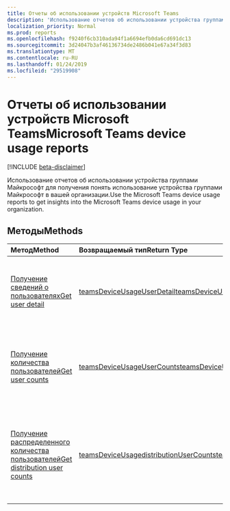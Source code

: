 ```yaml
---
title: Отчеты об использовании устройств Microsoft Teams
description: 'Использование отчетов об использовании устройства группами Майкрософт для получения понять использование устройства группами Майкрософт в вашей организации. '
localization_priority: Normal
ms.prod: reports
ms.openlocfilehash: f9240f6cb310ada94f1a6694efb0da6cd691dc13
ms.sourcegitcommit: 3d24047b3af46136734de2486b041e67a34f3d83
ms.translationtype: MT
ms.contentlocale: ru-RU
ms.lasthandoff: 01/24/2019
ms.locfileid: "29519908"
---
```

# <a name="microsoft-teams-device-usage-reports"></a><span data-ttu-id="19319-103">Отчеты об использовании устройств Microsoft Teams</span><span class="sxs-lookup"><span data-stu-id="19319-103">Microsoft Teams device usage reports</span></span>

[!INCLUDE [beta-disclaimer](../../includes/beta-disclaimer.md)]

<span data-ttu-id="19319-104">Использование отчетов об использовании устройства группами Майкрософт для получения понять использование устройства группами Майкрософт в вашей организации.</span><span class="sxs-lookup"><span data-stu-id="19319-104">Use the Microsoft Teams device usage reports to get insights into the Microsoft Teams device usage in your organization.</span></span> 

## <a name="methods"></a><span data-ttu-id="19319-105">Методы</span><span class="sxs-lookup"><span data-stu-id="19319-105">Methods</span></span>

| <span data-ttu-id="19319-106">Метод</span><span class="sxs-lookup"><span data-stu-id="19319-106">Method</span></span>                                   | <span data-ttu-id="19319-107">Возвращаемый тип</span><span class="sxs-lookup"><span data-stu-id="19319-107">Return Type</span></span>                              | <span data-ttu-id="19319-108">Описание</span><span class="sxs-lookup"><span data-stu-id="19319-108">Description</span></span>                              |
| :--------------------------------------- | :--------------------------------------- | :--------------------------------------- |
| [<span data-ttu-id="19319-109">Получение сведений о пользователях</span><span class="sxs-lookup"><span data-stu-id="19319-109">Get user detail</span></span>](../api/reportroot-getteamsdeviceusageuserdetail.md) | [<span data-ttu-id="19319-110">teamsDeviceUsageUserDetail</span><span class="sxs-lookup"><span data-stu-id="19319-110">teamsDeviceUsageUserDetail</span></span>](../resources/teamsdeviceusageuserdetail.md) | <span data-ttu-id="19319-111">Получение сведений об использовании устройств Microsoft Teams отдельными пользователями.</span><span class="sxs-lookup"><span data-stu-id="19319-111">Get details about Microsoft Teams device usage by user.</span></span> |
| [<span data-ttu-id="19319-112">Получение количества пользователей</span><span class="sxs-lookup"><span data-stu-id="19319-112">Get user counts</span></span>](../api/reportroot-getteamsdeviceusageusercounts.md) | [<span data-ttu-id="19319-113">teamsDeviceUsageUserCounts</span><span class="sxs-lookup"><span data-stu-id="19319-113">teamsDeviceUsageUserCounts</span></span>](../resources/teamsdeviceusageusercounts.md) | <span data-ttu-id="19319-114">Получение сведений о количестве уникальных пользователей в день по типам устройств.</span><span class="sxs-lookup"><span data-stu-id="19319-114">Get the number of daily unique users by device type.</span></span> |
| [<span data-ttu-id="19319-115">Получение распределенного количества пользователей</span><span class="sxs-lookup"><span data-stu-id="19319-115">Get distribution user counts</span></span>](../api/reportroot-getteamsdeviceusagedistributionusercounts.md) | [<span data-ttu-id="19319-116">teamsDeviceUsagedistributionUserCounts</span><span class="sxs-lookup"><span data-stu-id="19319-116">teamsDeviceUsagedistributionUserCounts</span></span>](../resources/teamsdeviceusagedistributionusercounts.md) | <span data-ttu-id="19319-117">Получение количества уникальных пользователей по типам устройств за выбранный период времени.</span><span class="sxs-lookup"><span data-stu-id="19319-117">Get the number of unique users by device type over the selected time period.</span></span> |
<!--
{
  "type": "#page.annotation",
  "suppressions": [
    "Error: /api-reference/beta/resources/microsoft-teams-device-usage-reports.md:\r\n      Exception processing links.\r\n    System.ArgumentException: Link Definition was null. Link text: !INCLUDE [beta-disclaimer](../../includes/beta-disclaimer.md)\r\n      at ApiDoctor.Validation.DocFile.get_LinkDestinations()\r\n      at ApiDoctor.Validation.DocSet.ValidateLinks(Boolean includeWarnings, String[] relativePathForFiles, IssueLogger issues, Boolean requireFilenameCaseMatch, Boolean printOrphanedFiles)"
  ]
}
-->
